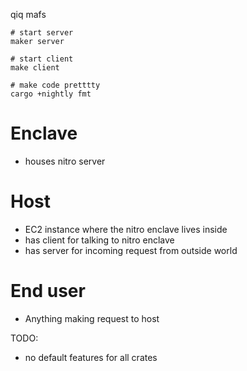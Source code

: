 qiq mafs

```
# start server
maker server

# start client
make client

# make code pretttty
cargo +nightly fmt
```

# Enclave
- houses nitro server

# Host
- EC2 instance where the nitro enclave lives inside
- has client for talking to nitro enclave
- has server for incoming request from outside world 

# End user
- Anything making request to host

TODO:
- no default features for all crates